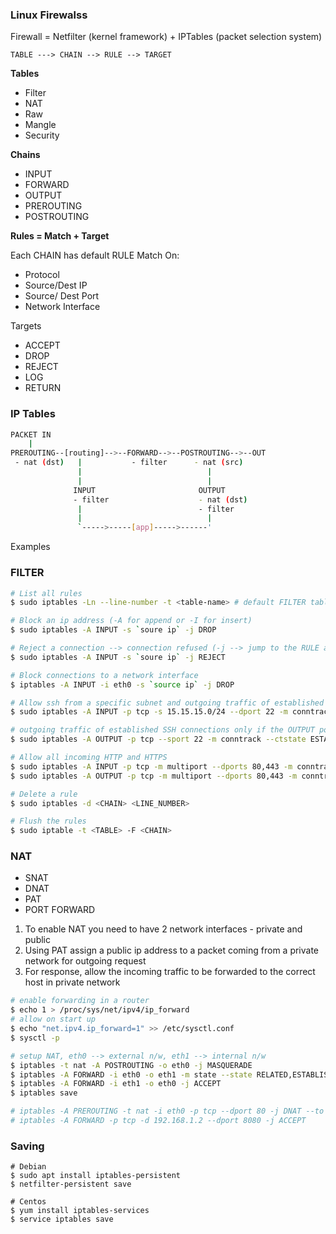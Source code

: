 ### Linux Firewalss

Firewall = Netfilter (kernel framework) + IPTables (packet selection system)

```
TABLE ---> CHAIN --> RULE --> TARGET
```
<b>Tables</b>
- Filter
- NAT
- Raw
- Mangle
- Security

<b>Chains</b>
- INPUT
- FORWARD
- OUTPUT
- PREROUTING
- POSTROUTING

<b>Rules = Match + Target</b>

Each CHAIN has default RULE
Match On:
- Protocol
- Source/Dest IP
- Source/ Dest Port
- Network Interface

Targets
- ACCEPT
- DROP
- REJECT
- LOG
- RETURN

### IP Tables
```bash
PACKET IN
    |
PREROUTING--[routing]-->--FORWARD-->--POSTROUTING-->--OUT
 - nat (dst)   |           - filter      - nat (src)
               |                            |
               |                            |
              INPUT                       OUTPUT
              - filter                    - nat (dst)
               |                          - filter
               |                            |
               `----->-----[app]----->------'
```

Examples

### FILTER
```bash
# List all rules
$ sudo iptables -Ln --line-number -t <table-name> # default FILTER table

# Block an ip address (-A for append or -I for insert)
$ sudo iptables -A INPUT -s `soure ip` -j DROP

# Reject a connection --> connection refused (-j --> jump to the RULE and end chain)
$ sudo iptables -A INPUT -s `soure ip` -j REJECT

# Block connections to a network interface
$ iptables -A INPUT -i eth0 -s `source ip` -j DROP

# Allow ssh from a specific subnet and outgoing traffic of established SSH connections (-m --> module)
$ sudo iptables -A INPUT -p tcp -s 15.15.15.0/24 --dport 22 -m conntrack --ctstate NEW,ESTABLISHED -j ACCEPT

# outgoing traffic of established SSH connections only if the OUTPUT policy is not ACCEPT
$ sudo iptables -A OUTPUT -p tcp --sport 22 -m conntrack --ctstate ESTABLISHED -j ACCEPT

# Allow all incoming HTTP and HTTPS
$ sudo iptables -A INPUT -p tcp -m multiport --dports 80,443 -m conntrack --ctstate NEW,ESTABLISHED -j ACCEPT
$ sudo iptables -A OUTPUT -p tcp -m multiport --dports 80,443 -m conntrack --ctstate ESTABLISHED -j ACCEPT

# Delete a rule
$ sudo iptables -d <CHAIN> <LINE_NUMBER>

# Flush the rules
$ sudo iptable -t <TABLE> -F <CHAIN>
```

### NAT
- SNAT
- DNAT
- PAT
- PORT FORWARD

1. To enable NAT you need to have 2 network interfaces - private and public
2. Using PAT assign a public ip address to a packet coming from a private network for outgoing request
3. For response, allow the incoming traffic to be forwarded to the correct host in private network

```bash
# enable forwarding in a router
$ echo 1 > /proc/sys/net/ipv4/ip_forward
# allow on start up
$ echo "net.ipv4.ip_forward=1" >> /etc/sysctl.conf
$ sysctl -p

# setup NAT, eth0 --> external n/w, eth1 --> internal n/w
$ iptables -t nat -A POSTROUTING -o eth0 -j MASQUERADE
$ iptables -A FORWARD -i eth0 -o eth1 -m state --state RELATED,ESTABLISHED -j ACCEPT
$ iptables -A FORWARD -i eth1 -o eth0 -j ACCEPT
$ iptables save
```

```bash
# iptables -A PREROUTING -t nat -i eth0 -p tcp --dport 80 -j DNAT --to 192.168.1.2:8080
# iptables -A FORWARD -p tcp -d 192.168.1.2 --dport 8080 -j ACCEPT
```
### Saving
```
# Debian
$ sudo apt install iptables-persistent
$ netfilter-persistent save

# Centos
$ yum install iptables-services
$ service iptables save
```
